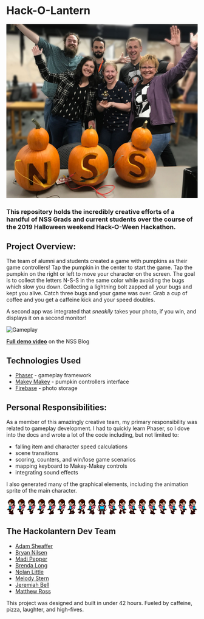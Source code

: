 # Hack-O-Lantern

![ERD](src/assets/teamphoto.jpg)

### This repository holds the incredibly creative efforts of a handful of NSS Grads and current students over the course of the 2019 Halloween weekend Hack-O-Ween Hackathon.

## Project Overview:

The team of alumni and students created a game with pumpkins as their game controllers! Tap the pumpkin in the center to start the game. Tap the pumpkin on the right or left to move your character on the screen. The goal is to collect the letters N-S-S in the same color while avoiding the bugs which slow you down. Collecting a lightning bolt zapped all your bugs and kept you alive. Catch three bugs and your game was over. Grab a cup of coffee and you get a caffeine kick and your speed doubles.

A second app was integrated that _sneakily_ takes your photo, if you win, and displays it on a second monitor!

![Gameplay](src/assets/hackolantern.gif)

[**Full demo video**](https://learn.nashvillesoftwareschool.com/blog/2019/10/31/hack-tastic-hack-o-ween-hackathon) on the NSS Blog

## Technologies Used

- [Phaser](https://phaser.io/) - gameplay framework
- [Makey Makey](https://makeymakey.com/) - pumpkin controllers interface
- [Firebase](https://firebase.google.com/) - photo storage

## Personal Responsibilities:

As a member of this amazingly creative team, my primary responsibility was related to gameplay development. I had to quickly learn Phaser, so I dove into the docs and wrote a lot of the code including, but not limited to:

- falling item and character speed calculations
- scene transitions
- scoring, counters, and win/lose game scenarios
- mapping keyboard to Makey-Makey controls
- integrating sound effects

I also generated many of the graphical elements, including the animation sprite of the main character.

![Character Sprite](src/assets/sprite-girl.png)

## The Hackolantern Dev Team

- [Adam Sheaffer](https://github.com/AdamSheaffer)
- [Bryan Nilsen](https://github.com/BryanNilsen)
- [Madi Pepper](https://github.com/MissPeperr)
- [Brenda Long](https://github.com/brendalong)
- [Nolan Little](https://github.com/Nolan-Little)
- [Melody Stern](https://github.com/melliemuse)
- [Jeremiah Bell](https://github.com/Belljeremiah)
- [Matthew Ross](https://github.com/spuuun)

This project was designed and built in under 42 hours. Fueled by caffeine, pizza, laughter, and high-fives.
